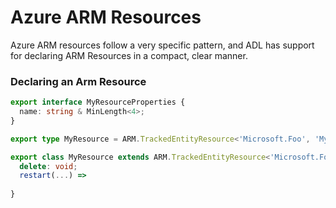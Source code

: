 # Azure ARM Resources

Azure ARM resources follow a very specific pattern, and ADL has support for declaring ARM Resources in a compact, clear manner.

### Declaring an Arm Resource

``` typescript
export interface MyResourceProperties {
  name: string & MinLength<4>;
}

export type MyResource = ARM.TrackedEntityResource<'Microsoft.Foo', 'MyResource', MyResourceProperties>;

export class MyResource extends ARM.TrackedEntityResource<'Microsoft.Foo', 'MyResource', MyResourceProperties> {
  delete: void;
  restart(...) => 
    
}

```